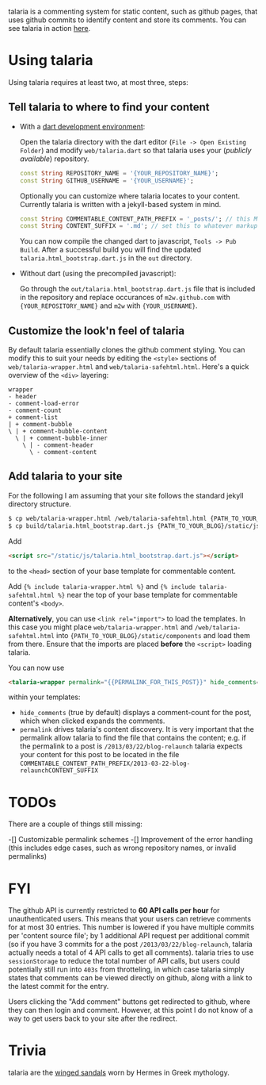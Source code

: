 talaria is a commenting system for static content, such as github pages, that uses github commits to identify content and store its comments. You can see talaria in action [here](http://blog.tibidat.com).

# Using talaria

Using talaria requires at least two, at most three, steps:

## Tell talaria to where to find your content

- With a [dart development environment](https://www.dartlang.org/tools/editor/):

	Open the talaria directory with the dart editor (``File -> Open Existing Folder``) and modify ``web/talaria.dart`` so that talaria uses your (_publicly available_) repository.

	```dart
	const String REPOSITORY_NAME = '{YOUR_REPOSITORY_NAME}';
	const String GITHUB_USERNAME = '{YOUR_USERNAME}';
	```

	Optionally you can customize where talaria locates to your content. Currently talaria is written with a jekyll-based system in mind.

	```dart
	const String COMMENTABLE_CONTENT_PATH_PREFIX = '_posts/'; // this MUST be a path **relative** to the root of your repository!
	const String CONTENT_SUFFIX = '.md'; // set this to whatever markup your content is written in
	```

	You can now compile the changed dart to javascript, ``Tools -> Pub Build``. After a successful build you will find the updated ``talaria.html_bootstrap.dart.js`` in the ``out`` directory.

- Without dart (using the precompiled javascript):

	Go through the ``out/talaria.html_bootstrap.dart.js`` file that is included in the repository and replace occurances of ``m2w.github.com`` with ``{YOUR_REPOSITORY_NAME}`` and ``m2w`` with ``{YOUR_USERNAME}``.

## Customize the look'n feel of talaria

By default talaria essentially clones the github comment styling. You can modify this to suit your needs by editing the ``<style>`` sections of ``web/talaria-wrapper.html`` and ``web/talaria-safehtml.html``.
Here's a quick overview of the ``<div>`` layering:

```
wrapper
- header
- comment-load-error
- comment-count
+ comment-list
| + comment-bubble
\ | + comment-bubble-content
  \ | + comment-bubble-inner
    \ | - comment-header
      \ - comment-content
```

## Add talaria to your site

For the following I am assuming that your site follows the standard jekyll directory structure.

```bash
$ cp web/talaria-wrapper.html /web/talaria-safehtml.html {PATH_TO_YOUR_BLOG}/_includes
$ cp build/talaria.html_bootstrap.dart.js {PATH_TO_YOUR_BLOG}/static/js
```

Add

```html
<script src="/static/js/talaria.html_bootstrap.dart.js"></script>
```

to the ``<head>`` section of your base template for commentable content.

Add ``{% include talaria-wrapper.html %}`` and ``{% include talaria-safehtml.html %}`` near the top of your base template for commentable content's ``<body>``.

__Alternatively__, you can use ``<link rel="import">`` to load the templates. In this case you might place ``web/talaria-wrapper.html`` and ``/web/talaria-safehtml.html`` into ``{PATH_TO_YOUR_BLOG}/static/components`` and load them from there.
Ensure that the imports are placed __before__ the ``<script>`` loading talaria.

You can now use

```html
<talaria-wrapper permalink="{{PERMALINK_FOR_THIS_POST}}" hide_comments="{{true|false}}"></talaria-wrapper>
```

within your templates:

- ``hide_comments`` (true by default) displays a comment-count for the post, which when clicked expands the comments.
- ``permalink`` drives talaria's content discovery. It is very important that the permalink allow talaria to find the file that contains the content;
e.g. if the permalink to a post is ``/2013/03/22/blog-relaunch`` talaria expects your content for this post to be located in the file
``COMMENTABLE_CONTENT_PATH_PREFIX/2013-03-22-blog-relaunchCONTENT_SUFFIX``

# TODOs

There are a couple of things still missing:

-[] Customizable permalink schemes
-[] Improvement of the error handling (this includes edge cases, such as wrong repository names, or invalid permalinks)


# FYI

The github API is currently restricted to **60 API calls per hour** for unauthenticated users. This means that your users can retrieve comments for at most 30 entries. This number is lowered if you have multiple commits per 'content source file'; by 1 additional API request per additional commit (so if you have 3 commits for a the post `/2013/03/22/blog-relaunch`, talaria actually needs a total of 4 API calls to get all comments). talaria tries to use `sessionStorage` to reduce the total number of API calls, but users could potentially still run into `403s` from throtteling, in which case talaria simply states that comments can be viewed directly on github, along with a link to the latest commit for the entry.

Users clicking the "Add comment" buttons get redirected to github, where they can then login and comment. However, at this point I do not know of a way to get users back to your site after the redirect.

# Trivia
talaria are the [winged sandals](http://en.wikipedia.org/wiki/Talaria) worn by Hermes in Greek mythology.
